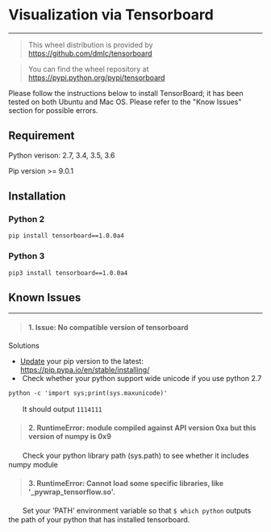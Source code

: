 # Visualization via Tensorboard


---

> This wheel distribution is provided by https://github.com/dmlc/tensorboard

> You can find the wheel repository at https://pypi.python.org/pypi/tensorboard

Please follow the instructions below to install TensorBoard; it has been tested on both Ubuntu and Mac OS. Please refer to the "Know Issues" section for possible errors.

## Requirement

Python verison: 2.7, 3.4, 3.5, 3.6

Pip version >= 9.0.1

## Installation

### Python 2
```pip install tensorboard==1.0.0a4```
### Python 3
```pip3 install tensorboard==1.0.0a4```

## Known Issues
----------
> #### 1. Issue: No compatible version of tensorboard

Solutions
*  [Update](https://pip.pypa.io/en/stable/installing/) your pip version to the latest: https://pip.pypa.io/en/stable/installing/
*  Check whether your python support wide unicode if you use python 2.7 
```
python -c 'import sys;print(sys.maxunicode)'
```
　　It should output `1114111`

> #### 2. RuntimeError: module compiled against API version 0xa but this version of numpy is 0x9

　　Check your python library path (sys.path) to see whether it includes numpy module

> #### 3. RuntimeError: Cannot load some specific libraries, like '_pywrap_tensorflow.so'. 

　　Set your 'PATH' environment variable so that `$ which python` outputs the path of your python that has installed tensorboard.
